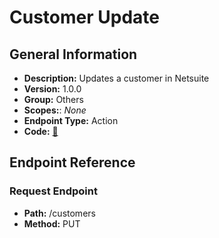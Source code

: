 # Customer Update

## General Information

- **Description:** Updates a customer in Netsuite
- **Version:** 1.0.0
- **Group:** Others
- **Scopes:**: _None_
- **Endpoint Type:** Action
- **Code:** [🔗](https://github.com/NangoHQ/integration-templates/tree/main/integrations/netsuite-tba/actions/customer-update.ts)

## Endpoint Reference

### Request Endpoint

- **Path:** /customers
- **Method:** PUT
